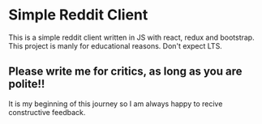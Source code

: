 # Simple Reddit Client

This is a simple reddit client written in JS with react, redux and bootstrap.
This project is manly for educational reasons. Don't expect LTS.

## Please write me for critics, as long as you are polite!!

It is my beginning of this journey so I am always happy to recive constructive feedback.
